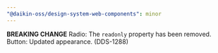 ```yaml
---
"@daikin-oss/design-system-web-components": minor
---
```


**BREAKING CHANGE** Radio: The `readonly` property has been removed.
Button: Updated appearance. (DDS-1288)
